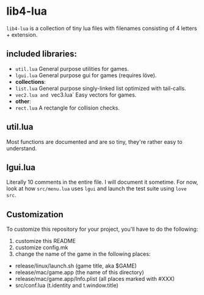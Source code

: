 # lib4-lua
`lib4-lua` is a collection of tiny lua files with filenames consisting of 4
letters + extension.

## included libraries:
- `util.lua` General purpose utilities for games.
- `lgui.lua` General purpose gui for games (requires löve).
- **collections**:
 - `list.lua` General purpose singly-linked list optimized with tail-calls.
 - `vec2.lua and `vec3.lua` Easy vectors for games.
- **other**:
 - `rect.lua` A rectangle for collision checks.

## util.lua
Most functions are documented and are so tiny, they're rather easy to understand.

## lgui.lua
Literally 10 comments in the entire file. I will document it sometime. For now,
look at how `src/menu.lua` uses `lgui` and launch the test suite using `love src`.

## Customization
To customize this repository for your project, you'll have to do the following:
1. customize this README
1. customize config.mk
3. change the name of the game in the following places:
 - release/linux/launch.sh (game title, aka $GAME)
 - release/mac/game.app (the name of this directory)
 - release/mac/game.app/Info.plist (all places marked with #XXX)
 - src/conf.lua (t.identity and t.window.title)
